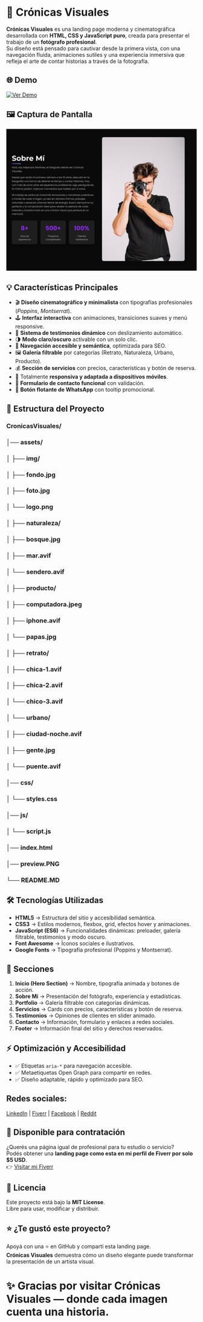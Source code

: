 # 📸 Crónicas Visuales

**Crónicas Visuales** es una landing page moderna y cinematográfica desarrollada con **HTML, CSS y JavaScript puro**, creada para presentar el trabajo de un **fotógrafo profesional**.  
Su diseño está pensado para cautivar desde la primera vista, con una navegación fluida, animaciones sutiles y una experiencia inmersiva que refleja el arte de contar historias a través de la fotografía.

## 🌐 Demo
[![Ver Demo](https://img.shields.io/badge/Ver_Demo-%20-%20?style=for-the-badge&logo=github&logoColor=white&labelColor=000000&color=FFFFFF)](https://ramirezthomasalan.github.io/cronicas-visuales/)

## 🖼️ Captura de Pantalla
![Captura de Crónicas Visuales](preview.PNG)

## 💡 Características Principales
* 🎬 **Diseño cinematográfico y minimalista** con tipografías profesionales (*Poppins*, *Montserrat*).  
* 🕹️ **Interfaz interactiva** con animaciones, transiciones suaves y menú responsive.  
* 💬 **Sistema de testimonios dinámico** con deslizamiento automático.  
* 🌗 **Modo claro/oscuro** activable con un solo clic.  
* 🧭 **Navegación accesible y semántica**, optimizada para SEO.  
* 🖼️ **Galería filtrable** por categorías (Retrato, Naturaleza, Urbano, Producto).  
* 💰 **Sección de servicios** con precios, características y botón de reserva.  
* 📱 Totalmente **responsiva y adaptada a dispositivos móviles**.  
* 💬 **Formulario de contacto funcional** con validación.  
* 💬 **Botón flotante de WhatsApp** con tooltip promocional.

## 📂 Estructura del Proyecto
### CronicasVisuales/
### │── assets/
### │ ├── img/
### │    ├── fondo.jpg
### │    ├── foto.jpg
### │    └── logo.png
### │ ├── naturaleza/
### │    ├── bosque.jpg
### │    ├── mar.avif
### │    └── sendero.avif
### │ ├── producto/
### │    ├── computadora.jpeg
### │    ├── iphone.avif
### │    └── papas.jpg
### │ ├── retrato/
### │    ├── chica-1.avif
### │    ├── chica-2.avif
### │    └── chico-3.avif
### │ └── urbano/
### │    ├── ciudad-noche.avif
### │    ├── gente.jpg
### │    └── puente.avif
### │── css/
### │ └── styles.css
### │── js/
### │ └── script.js
### │── index.html
### │── preview.PNG
### └── README.MD


## 🛠️ Tecnologías Utilizadas
* **HTML5** → Estructura del sitio y accesibilidad semántica.  
* **CSS3** → Estilos modernos, flexbox, grid, efectos hover y animaciones.  
* **JavaScript (ES6)** → Funcionalidades dinámicas: preloader, galería filtrable, testimonios y modo oscuro.  
* **Font Awesome** → Íconos sociales e ilustrativos.  
* **Google Fonts** → Tipografía profesional (Poppins y Montserrat).

## 🧭 Secciones
1. **Inicio (Hero Section)** → Nombre, tipografía animada y botones de acción.  
2. **Sobre Mí** → Presentación del fotógrafo, experiencia y estadísticas.  
3. **Portfolio** → Galería filtrable con categorías dinámicas.  
4. **Servicios** → Cards con precios, características y botón de reserva.  
5. **Testimonios** → Opiniones de clientes en slider animado.  
6. **Contacto** → Información, formulario y enlaces a redes sociales.  
7. **Footer** → Información final del sitio y derechos reservados.

## ⚡ Optimización y Accesibilidad
* ✅ Etiquetas `aria-*` para navegación accesible.  
* ✅ Metaetiquetas Open Graph para compartir en redes.  
* ✅ Diseño adaptable, rápido y optimizado para SEO.  

## Redes sociales: 
[LinkedIn](https://www.linkedin.com/in/thomas-alan-ramirez/) | [Fiverr](https://es.fiverr.com/aramirezthomas?public_mode=true) | [Facebook](https://www.facebook.com/profile.php?id=61575025664166) | [Reddit](https://www.reddit.com/user/Late-Put-9295/)

## 🤝 Disponible para contratación
¿Querés una página igual de profesional para tu estudio o servicio?  
Podés obtener una **landing page como esta en mi perfil de Fiverr por solo $5 USD**.  
👉 [Visitar mi Fiverr](https://es.fiverr.com/s/1qv4kdp)

## 📄 Licencia
Este proyecto está bajo la **MIT License**.  
Libre para usar, modificar y distribuir.

## ⭐ ¿Te gustó este proyecto?
Apoyá con una ⭐ en GitHub y compartí esta landing page.  
**Crónicas Visuales** demuestra cómo un diseño elegante puede transformar la presentación de un artista visual.

# ✨ Gracias por visitar **Crónicas Visuales** — donde cada imagen cuenta una historia.

